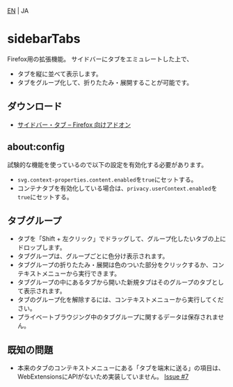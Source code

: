 [EN](./README.md) | JA

# sidebarTabs

Firefox用の拡張機能。
サイドバーにタブをエミュレートした上で、
* タブを縦に並べて表示します。
* タブをグループ化して、折りたたみ・展開することが可能です。

## ダウンロード

* [サイドバー・タブ – Firefox 向けアドオン](https://addons.mozilla.org/firefox/addon/sidebartabs/ "サイドバー・タブ – Firefox 向けアドオン")

## about:config

試験的な機能を使っているので以下の設定を有効化する必要があります。

* `svg.context-properties.content.enabled`を`true`にセットする。
* コンテナタブを有効化している場合は、`privacy.userContext.enabled`を`true`にセットする。

## タブグループ

* タブを「Shift + 左クリック」でドラッグして、グループ化したいタブの上にドロップします。
* タブグループは、グループごとに色分け表示されます。
* タブグループの折りたたみ・展開は色のついた部分をクリックするか、コンテキストメニューから実行できます。
* タブグループの中にあるタブから開いた新規タブはそのグループのタブとして表示されます。
* タブのグループ化を解除するには、コンテキストメニューから実行してください。
* プライベートブラウジング中のタブグループに関するデータは保存されません。

## 既知の問題

* 本来のタブのコンテキストメニューにある「タブを端末に送る」の項目は、WebExtensionsにAPIがないため実装していません。
  [Issue #7](https://github.com/asamuzaK/sidebarTabs/issues/7 "Add \"Send tab to device\" functionalty · Issue #7 · asamuzaK/sidebarTabs")
